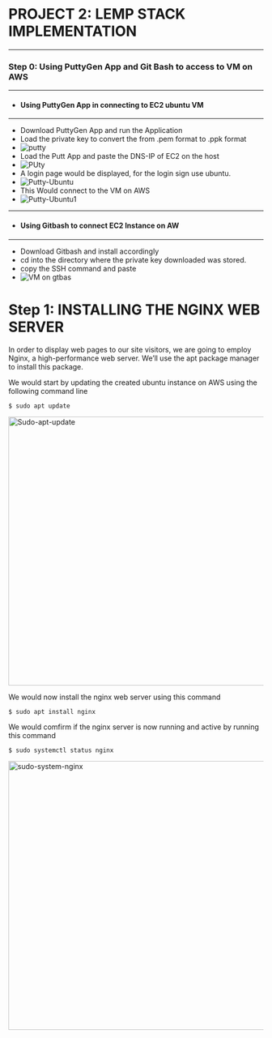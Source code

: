 # PROJECT 2: LEMP STACK IMPLEMENTATION
***
### Step 0: Using PuttyGen App and Git Bash to access to VM on AWS
***
- #### Using PuttyGen App in connecting to EC2 ubuntu VM
***
  - Download PuttyGen App and run the Application
  - Load the private key to convert the from .pem format to .ppk format
  - ![putty](https://user-images.githubusercontent.com/29310552/150975531-74c8afc2-7aec-49e4-ade6-014c80240a4f.JPG)
  - Load the Putt App and paste the DNS-IP of EC2 on the host 
  - ![PUty](https://user-images.githubusercontent.com/29310552/150975589-c7b508cd-8457-482b-a09a-3921385560d3.JPG)
  - A login page would be displayed, for the login sign use ubuntu. 
  - ![Putty-Ubuntu](https://user-images.githubusercontent.com/29310552/150976988-c439ec43-0c4f-4878-b973-7404477e9f01.JPG)
  - This Would connect to the VM on AWS
  - ![Putty-Ubuntu1](https://user-images.githubusercontent.com/29310552/150977095-59931ade-de17-4400-b086-872d8b61e9cb.JPG)
***
- #### Using Gitbash to connect EC2 Instance on AW
***
  - Download Gitbash and install accordingly
  - cd into the directory where the private key downloaded was stored.
  - copy the SSH command and paste
  - ![VM on gtbas](https://user-images.githubusercontent.com/29310552/150978457-c06a6815-b4f3-41e2-8728-96d8ff8ac347.JPG)

# Step 1: INSTALLING THE NGINX WEB SERVER

 In order to display web pages to our site visitors, we are going to employ Nginx, a high-performance web  server. We’ll use the apt package manager to install this package.

 We would start by updating the created ubuntu instance on AWS using the following command line
 
 `$ sudo apt update`
 
 <img width="531" alt="Sudo-apt-update" src="https://user-images.githubusercontent.com/29310552/150980851-12b35cb7-3989-4c43-8f99-d1b7158e81ac.PNG">
 
 We would now install the nginx web server using this command
 
 `$ sudo apt install nginx`
  
 We would comfirm if the nginx server is now running and active by running this command
 
 `$ sudo systemctl status nginx`
 
 <img width="531" alt="sudo-system-nginx" src="https://user-images.githubusercontent.com/29310552/150981305-8a6f6fc1-7337-4190-b3e5-b1a8bafe78c1.PNG">

 






 
